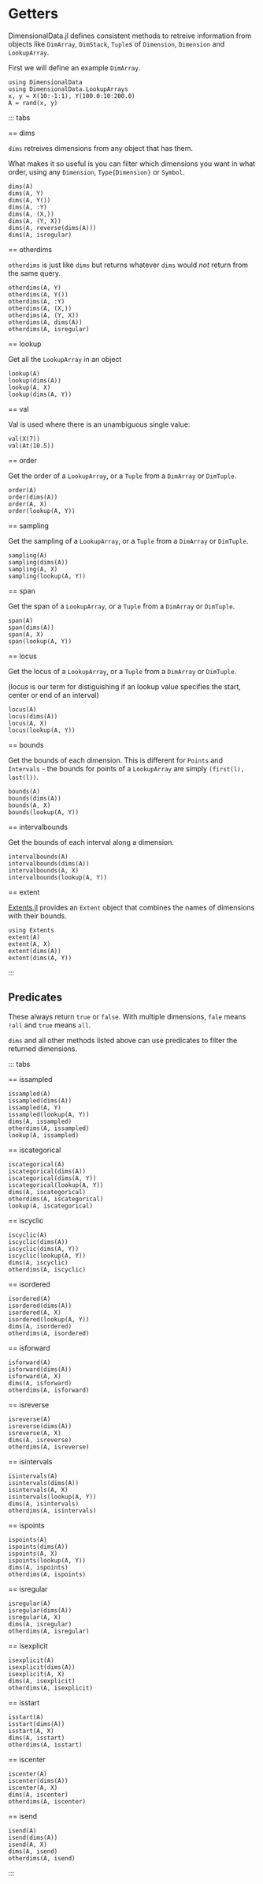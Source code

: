# Getters

DimensionalData.jl defines consistent methods to retreive information
from objects like `DimArray`, `DimStack`, `Tuple`s of `Dimension`,
`Dimension` and `LookupArray`.

First we will define an example `DimArray`.

```@example getters
using DimensionalData
using DimensionalData.LookupArrays
x, y = X(10:-1:1), Y(100.0:10:200.0)
A = rand(x, y)
```

::: tabs

== dims

`dims` retreives dimensions from any object that has them.

What makes it so useful is you can filter which dimensions
you want in what order, using any `Dimension`, `Type{Dimension}`
or `Symbol`.

```@ansi getters
dims(A)
dims(A, Y)
dims(A, Y())
dims(A, :Y)
dims(A, (X,))
dims(A, (Y, X))
dims(A, reverse(dims(A)))
dims(A, isregular)
```

== otherdims

`otherdims` is just like `dims` but returns whatever
`dims` would _not_ return from the same query.

```@ansi getters
otherdims(A, Y)
otherdims(A, Y())
otherdims(A, :Y)
otherdims(A, (X,))
otherdims(A, (Y, X))
otherdims(A, dims(A))
otherdims(A, isregular)
```

== lookup

Get all the `LookupArray` in an object

```@ansi getters
lookup(A)
lookup(dims(A))
lookup(A, X)
lookup(dims(A, Y))
```

== val

Val is used where there is an unambiguous single value:

```@ansi getters
val(X(7))
val(At(10.5))
```

== order

Get the order of a `LookupArray`, or a `Tuple`
from a `DimArray` or `DimTuple`.

```@ansi getters
order(A)
order(dims(A))
order(A, X)
order(lookup(A, Y))
```

== sampling

Get the sampling of a `LookupArray`, or a `Tuple`
from a `DimArray` or `DimTuple`.

```@ansi getters
sampling(A)
sampling(dims(A))
sampling(A, X)
sampling(lookup(A, Y))
```

== span

Get the span of a `LookupArray`, or a `Tuple`
from a `DimArray` or `DimTuple`.

```@ansi getters
span(A)
span(dims(A))
span(A, X)
span(lookup(A, Y))
```

== locus

Get the locus of a `LookupArray`, or a `Tuple`
from a `DimArray` or `DimTuple`.

(locus is our term for distiguishing if an lookup value
specifies the start, center or end of an interval)

```@ansi getters
locus(A)
locus(dims(A))
locus(A, X)
locus(lookup(A, Y))
```

== bounds

Get the bounds of each dimension. This is different for `Points` 
and `Intervals` - the bounds for points of a `LookupArray` are 
simply `(first(l), last(l))`.

```@ansi getters
bounds(A)
bounds(dims(A))
bounds(A, X)
bounds(lookup(A, Y))
```

== intervalbounds

Get the bounds of each interval along a dimension.

```@ansi getters
intervalbounds(A)
intervalbounds(dims(A))
intervalbounds(A, X)
intervalbounds(lookup(A, Y))
```

== extent

[Extents.jl](https://github.com/rafaqz/Extent) provides an `Extent` 
object that combines the names of dimensions with their bounds. 

```@ansi getters
using Extents
extent(A)
extent(A, X)
extent(dims(A))
extent(dims(A, Y))
```

:::


## Predicates

These always return `true` or `false`. With multiple
dimensions, `fale` means `!all` and `true` means `all`.

`dims` and all other methods listed above can use predicates
to filter the returned dimensions.

::: tabs

== issampled

```@ansi getters
issampled(A)
issampled(dims(A))
issampled(A, Y)
issampled(lookup(A, Y))
dims(A, issampled)
otherdims(A, issampled)
lookup(A, issampled)
```

== iscategorical

```@ansi getters
iscategorical(A)
iscategorical(dims(A))
iscategorical(dims(A, Y))
iscategorical(lookup(A, Y))
dims(A, iscategorical)
otherdims(A, iscategorical)
lookup(A, iscategorical)
```

== iscyclic

```@ansi getters
iscyclic(A)
iscyclic(dims(A))
iscyclic(dims(A, Y))
iscyclic(lookup(A, Y))
dims(A, iscyclic)
otherdims(A, iscyclic)
```

== isordered

```@ansi getters
isordered(A)
isordered(dims(A))
isordered(A, X)
isordered(lookup(A, Y))
dims(A, isordered)
otherdims(A, isordered)
```

== isforward

```@ansi getters
isforward(A)
isforward(dims(A))
isforward(A, X)
dims(A, isforward)
otherdims(A, isforward)
```

== isreverse

```@ansi getters
isreverse(A)
isreverse(dims(A))
isreverse(A, X)
dims(A, isreverse)
otherdims(A, isreverse)
```

== isintervals

```@ansi getters
isintervals(A)
isintervals(dims(A))
isintervals(A, X)
isintervals(lookup(A, Y))
dims(A, isintervals)
otherdims(A, isintervals)
```

== ispoints

```@ansi getters
ispoints(A)
ispoints(dims(A))
ispoints(A, X)
ispoints(lookup(A, Y))
dims(A, ispoints)
otherdims(A, ispoints)
```

== isregular

```@ansi getters
isregular(A)
isregular(dims(A))
isregular(A, X)
dims(A, isregular)
otherdims(A, isregular)
```

== isexplicit

```@ansi getters
isexplicit(A)
isexplicit(dims(A))
isexplicit(A, X)
dims(A, isexplicit)
otherdims(A, isexplicit)
```

== isstart

```@ansi getters
isstart(A)
isstart(dims(A))
isstart(A, X)
dims(A, isstart)
otherdims(A, isstart)
```

== iscenter

```@ansi getters
iscenter(A)
iscenter(dims(A))
iscenter(A, X)
dims(A, iscenter)
otherdims(A, iscenter)
```

== isend

```@ansi getters
isend(A)
isend(dims(A))
isend(A, X)
dims(A, isend)
otherdims(A, isend)
```

:::
